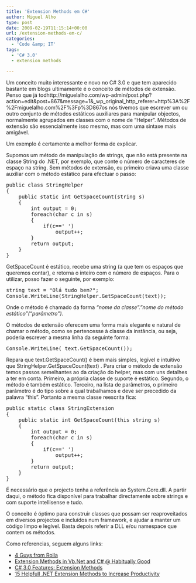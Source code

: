 ```yaml
---
title: 'Extension Methods em C#'
author: Miguel Alho
type: post
date: 2009-02-19T11:15:14+00:00
url: /extension-methods-em-c/
categories:
  - 'Code &amp; IT'
tags:
  - 'C# 3.0'
  - extension methods

---
```

Um conceito muito interessante e novo no C# 3.0 e que tem aparecido bastante em blogs ultimamente é o conceito de métodos de extensão. Penso que já todhttp://miguelalho.com/wp-admin/post.php?action=edit&post=867&message=1&\_wp\_original\_http\_referer=http%3A%2F%2Fmiguelalho.com%2F%3Fp%3D867os nós tivemos que escrever um ou outro conjunto de métodos estáticos auxiliares para manipular objectos, normalmente agrupados em classes com o nome de &#8220;Helper&#8221;. Métodos de extensão são essencialmente isso mesmo, mas com uma sintaxe mais amigável.

Um exemplo é certamente a melhor forma de explicar.

Supomos um método de manipulação de strings, que não está presente na classe String do .NET, por exemplo, que conte o número de caracteres de espaço na string. Sem métodos de extensão, eu primeiro criava uma classe auxiliar com o método estático para efectuar o passo:

<pre lang="csharp">public class StringHelper
{
	public static int GetSpaceCount(string s)
	{
		int output = 0;
		foreach(char c in s)
		{
			if(c==' ')
				output++;
		}
		return output;
	}
}
</pre>

GetSpaceCount é estático, recebe uma string (a que tem os espaços que queremos contar), e retorna o inteiro com o número de espaços. Para o utilizar, posso fazer o seguinte, por exemplo:

<pre lang="csharp">string text = "Olá tudo bem?";
Console.WriteLine(StringHelper.GetSpaceCount(text));
</pre>

Onde o método é chamado da forma _&#8220;nome da classe&#8221;.&#8221;nome do método estático&#8221;(&#8220;parâmetro&#8221;)_.

O métodos de extensão oferecem uma forma mais elegante e natural de chamar o método, como se pertencesse à classe da instância, ou seja, poderia escrever a mesma linha da seguinte forma:

<pre lang="csharp">Console.WriteLine( text.GetSpaceCount());
</pre>

Repara que text.GetSpaceCount() é bem mais simples, legível e intuitivo que StringHelper.GetSpaceCount(text) . Para criar o método de extensão temos passos semelhantes ao da criação do helper, mas com uns detalhes a ter em conta. Primeiro, a própria classe de suporte é estático. Segundo, o método é também estático. Terceiro, na lista de parâmetros, o primeiro parâmetro é do tipo sobre a qual trabalhamos e deve ser precedido da palavra &#8220;this&#8221;. Portanto a mesma classe reescrita fica:

<pre lang="csharp">public static class StringExtension
{
	public static int GetSpaceCount(this string s)
	{
		int output = 0;
		foreach(char c in s)
		{
			if(c==' ')
				output++;
		}
		return output;
	}
}</pre>

É necessário que o projecto tenha a referência ao System.Core.dll. A partir daqui, o método fica disponível para trabalhar directamente sobre strings e com suporte intellisense e tudo.

O conceito é óptimo para construir classes que possam ser reaproveitados em diversos projectos e incluídos num framework, e ajudar a manter um código limpo e legível. Basta depois referir a DLL e/ou namespace que contem os métodos.

Como referencias, seguem alguns links:

  * <a href="http://aspnet.4guysfromrolla.com/articles/021809-1.aspx" target="_blank">4 Guys from Rolla</a>
  * <a href="http://blog.gadodia.net/extension-methods-in-vbnet-and-c/" target="_blank">Extension Methods in Vb.Net and C# @ Habitually Good</a>
  * <a href="http://weblogs.asp.net/dwahlin/archive/2008/01/25/c-3-0-features-extension-methods.aspx" target="_blank">C# 3.0 Features: Extension Methods </a>
  * <a href="http://goneale.wordpress.com/2009/02/17/15-helpful-net-extension-methods-to-increase-productivity/#" target="_blank">15 Helpfull .NET Extension Methods to Increase Productivity</a>

<div class="zemanta-pixie">
  <img class="zemanta-pixie-img" src="http://img.zemanta.com/pixy.gif?x-id=ed4ed356-71c5-474c-b832-8b66ddc73b70" alt="" />
</div>